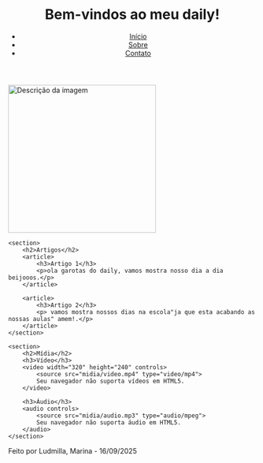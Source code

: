 <header>
    <h1>Bem-vindos ao meu daily!</h1>
    <nav>
        <ul>
            <li><a href="#">Início</a></li>
            <li><a href="#">Sobre</a></li>
            <li><a href="#">Contato</a></li>
        </ul>
    </nav>
</header>

<main>
    <section>
        <h2></h2>
        <img src="https://scontent.fipn7-1.fna.fbcdn.net/v/t1.15752-9/546753018_756502653811318_9183481283369698340_n.jpg?_nc_cat=104&ccb=1-7&_nc_sid=0024fc&_nc_ohc=ocwRiqWU_ngQ7kNvwE1_sAZ&_nc_oc=Adnt3XY898G7zw6dw_avCeAV-U9wJqXMXJAn-kgNwlx1uTneNxRlrGT2EsHf-L9pkzUn4SLUlVDKi_hzxbGqZgUA&_nc_ad=z-m&_nc_cid=0&_nc_zt=23&_nc_ht=scontent.fipn7-1.fna&oh=03_Q7cD3QGWde6ZnfPK3T8w35GoO0chpzn37itwl4-Itb6f5iSYyw&oe=68F0EB4A" alt="Descrição da imagem" width="300">
    </section>

    <section>
        <h2>Artigos</h2>
        <article>
            <h3>Artigo 1</h3>
            <p>ola garotas do daily, vamos mostra nosso dia a dia beijooos.</p>
        </article>

        <article>
            <h3>Artigo 2</h3>
            <p> vamos mostra nossos dias na escola"ja que esta acabando as nossas aulas" amem!.</p>
        </article>
    </section>

    <section>
        <h2>Mídia</h2>
        <h3>Vídeo</h3>
        <video width="320" height="240" controls>
            <source src="midia/video.mp4" type="video/mp4">
            Seu navegador não suporta vídeos em HTML5.
        </video>

        <h3>Áudio</h3>
        <audio controls>
            <source src="midia/audio.mp3" type="audio/mpeg">
            Seu navegador não suporta áudio em HTML5.
        </audio>
    </section>
</main>

<footer>
    <p>Feito por Ludmilla, Marina - 16/09/2025</p>
</footer>
